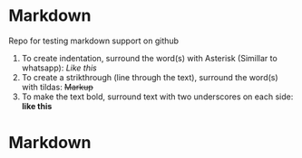 # Markdown
Repo for testing markdown support on github

1. To create indentation, surround the word(s) with Asterisk (Simillar to whatsapp): *Like this* 
2. To create a strikthrough (line through the text), surround the word(s) with tildas: ~~Markup~~
3. To make the text bold, surround text with two underscores on each side: __like this__

# Markdown
